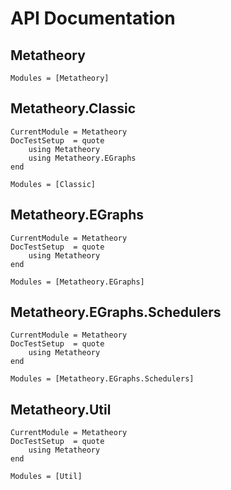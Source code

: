 # API Documentation

## Metatheory

```@autodocs
Modules = [Metatheory]
```

## Metatheory.Classic

```@meta
CurrentModule = Metatheory
DocTestSetup  = quote
    using Metatheory
    using Metatheory.EGraphs
end
```


```@autodocs
Modules = [Classic]
```


## Metatheory.EGraphs

```@meta
CurrentModule = Metatheory
DocTestSetup  = quote
    using Metatheory
end
```


```@autodocs
Modules = [Metatheory.EGraphs]
```

## Metatheory.EGraphs.Schedulers

```@meta
CurrentModule = Metatheory
DocTestSetup  = quote
    using Metatheory
end
```


```@autodocs
Modules = [Metatheory.EGraphs.Schedulers]
```

## Metatheory.Util

```@meta
CurrentModule = Metatheory
DocTestSetup  = quote
    using Metatheory
end
```


```@autodocs
Modules = [Util]
```
